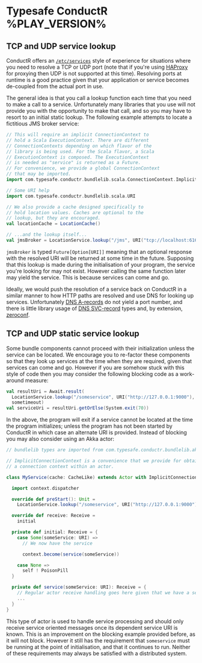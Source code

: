 # Typesafe ConductR %PLAY_VERSION%


## TCP and UDP service lookup

ConductR offers an [`/etc/services`](http://www.lehman.cuny.edu/cgi-bin/man-cgi?services+4) style of experience for situations where you need to resolve a TCP or UDP port (note that if you're using [HAProxy](http://www.haproxy.org/) for proxying then UDP is not supported at this time). Resolving ports at runtime is a good practice given that your application or service becomes de-coupled from the actual port in use.

The general idea is that you call a lookup function each time that you need to make a call to a service. Unfortunately many libraries that you use will not provide you with the opportunity to make that call, and so you may have to resort to an initial static lookup. The following example attempts to locate a fictitious JMS broker service:

```scala
// This will require an implicit ConnectionContext to
// hold a Scala ExecutionContext. There are different
// ConnectionContexts depending on which flavor of the
// library is being used. For the Scala flavor, a Scala
// ExecutionContext is composed. The ExecutionContext
// is needed as "service" is returned as a Future.
// For convenience, we provide a global ConnectionContext
// that may be imported.
import com.typesafe.conductr.bundlelib.scala.ConnectionContext.Implicits.global

// Some URI help
import com.typesafe.conductr.bundlelib.scala.URI

// We also provide a cache designed specifically to
// hold location values. Caches are optional to the
// lookup, but they are encouraged.
val locationCache = LocationCache()

// ...and the lookup itself...
val jmsBroker = LocationService.lookup("/jms", URI("tcp://localhost:61616"), locationCache)
```

`jmsBroker` is typed `Future[Option[URI]]` meaning that an optional response with the resolved URI will be returned at some time in the future. Supposing that this lookup is made during the initialisation of your program, the service you're looking for may not exist. However calling the same function later may yield the service. This is because services can come and go.

Ideally, we would push the resolution of a service back on ConductR in a similar manner to how HTTP paths are resolved and use DNS for looking up services. Unfortunately [DNS A-records](http://support.simpledns.com/kb/a35/can-i-specify-a-tcp-ip-port-number-for-my-web-server-in-dns-other-than-the-standard-port-80.aspx) do not yield a port number, and there is little library usage of [DNS SVC-record](http://en.wikipedia.org/wiki/SRV_record) types and, by extension, [zeroconf](http://en.wikipedia.org/wiki/Zero-configuration_networking#Link-local_IPv4_addresses).

## TCP and UDP static service lookup

Some bundle components cannot proceed with their initialization unless the service can be located. We encourage you to re-factor these components so that they look up services at the time when they are required, given that services can come and go. However if you are somehow stuck with this style of code then you may consider the following blocking code as a work-around measure:

```scala
val resultUri = Await.result(
  LocationService.lookup("/someservice", URI("http://127.0.0.1:9000"), locationCache),
  sometimeout)
val serviceUri = resultUri.getOrElse(System.exit(70))
```

In the above, the program will exit if a service cannot be located at the time the program initializes; unless the program has not been started by ConductR in which case an alternate URI is provided. Instead of blocking you may also consider using an Akka actor:

```scala
// bundlelib types are imported from com.typesafe.conductr.bundlelib.akka

// ImplicitConnectionContext is a convenience that we provide for obtaining
// a connection context within an actor.

class MyService(cache: CacheLike) extends Actor with ImplicitConnectionContext {

  import context.dispatcher

  override def preStart(): Unit =
    LocationService.lookup("/someservice", URI("http://127.0.0.1:9000"), cache).pipeTo(self)

  override def receive: Receive =
    initial

  private def initial: Receive = {
    case Some(someService: URI) =>
      // We now have the service

      context.become(service(someService))

    case None =>
      self ! PoisonPill
  }

  private def service(someService: URI): Receive = {
    // Regular actor receive handling goes here given that we have a service URI now.
    ...
  }
}
```

This type of actor is used to handle service processing and should only receive service oriented messages once its dependent service URI is known. This is an improvement on the blocking example provided before, as it will not block. However it still has the requirement that `someservice` must be running at the point of initialisation, and that it continues to run. Neither of these requirements may always be satisfied with a distributed system.
